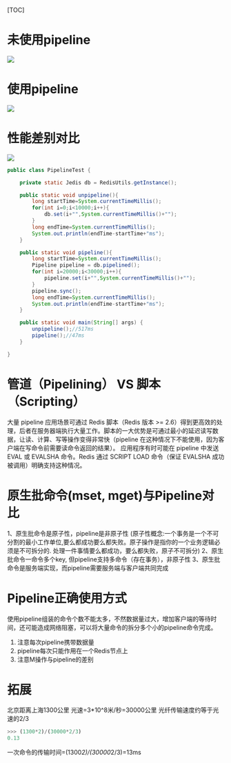 [TOC]

# 未使用pipeline
![](https://raw.githubusercontent.com/1990frog/imagebed/default/1610693267_20191128094849466_1313469413.png)
# 使用pipeline
![](https://raw.githubusercontent.com/1990frog/imagebed/default/1610693267_20191128094920576_928220474.png)

# 性能差别对比
![](https://raw.githubusercontent.com/1990frog/imagebed/default/1610693267_20191128095112294_1780743983.png)

```java
public class PipelineTest {

    private static Jedis db = RedisUtils.getInstance();

    public static void unpipeline(){
        long startTime=System.currentTimeMillis();
        for(int i=0;i<10000;i++){
            db.set(i+"",System.currentTimeMillis()+"");
        }
        long endTime=System.currentTimeMillis();
        System.out.println(endTime-startTime+"ms");
    }

    public static void pipeline(){
        long startTime=System.currentTimeMillis();
        Pipeline pipeline = db.pipelined();
        for(int i=20000;i<30000;i++){
            pipeline.set(i+"",System.currentTimeMillis()+"");
        }
        pipeline.sync();
        long endTime=System.currentTimeMillis();
        System.out.println(endTime-startTime+"ms");
    }

    public static void main(String[] args) {
        unpipeline();//517ms
        pipeline();//47ms
    }

}
```

# 管道（Pipelining） VS 脚本（Scripting）
大量 pipeline 应用场景可通过 Redis 脚本（Redis 版本 >= 2.6）得到更高效的处理，后者在服务器端执行大量工作。脚本的一大优势是可通过最小的延迟读写数据，让读、计算、写等操作变得非常快（pipeline 在这种情况下不能使用，因为客户端在写命令前需要读命令返回的结果）。
应用程序有时可能在 pipeline 中发送 EVAL 或 EVALSHA 命令。Redis 通过 SCRIPT LOAD 命令（保证 EVALSHA 成功被调用）明确支持这种情况。

# 原生批命令(mset, mget)与Pipeline对比
1、原生批命令是原子性，pipeline是非原子性
(原子性概念:一个事务是一个不可分割的最小工作单位,要么都成功要么都失败。原子操作是指你的一个业务逻辑必须是不可拆分的. 处理一件事情要么都成功，要么都失败，原子不可拆分)
2、原生批命令一命令多个key, 但pipeline支持多命令（存在事务），非原子性
3、原生批命令是服务端实现，而pipeline需要服务端与客户端共同完成

# Pipeline正确使用方式
使用pipeline组装的命令个数不能太多，不然数据量过大，增加客户端的等待时间，还可能造成网络阻塞，可以将大量命令的拆分多个小的pipeline命令完成。
1. 注意每次pipeline携带数据量
2. pipeline每次只能作用在一个Redis节点上
3. 注意M操作与pipeline的差别

# 拓展
北京距离上海1300公里
光速=3*10^8米/秒=30000公里
光纤传输速度约等于光速的2/3
```python
>>> (1300*2)/(30000*2/3)
0.13
```
一次命令的传输时间=(1300*2)/(30000*2/3)=13ms
